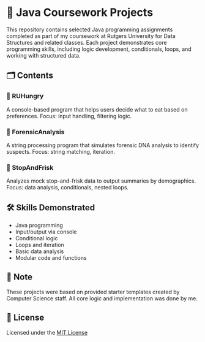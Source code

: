 # 🧰 Java Coursework Projects

This repository contains selected Java programming assignments completed as part of my coursework at Rutgers University for Data Structures and related classes. Each project demonstrates core programming skills, including logic development, conditionals, loops, and working with structured data.

## 🗂 Contents

### 📁 RUHungry
A console-based program that helps users decide what to eat based on preferences. Focus: input handling, filtering logic.

### 📁 ForensicAnalysis
A string processing program that simulates forensic DNA analysis to identify suspects. Focus: string matching, iteration.

### 📁 StopAndFrisk
Analyzes mock stop-and-frisk data to output summaries by demographics. Focus: data analysis, conditionals, nested loops.

## 🛠 Skills Demonstrated
- Java programming
- Input/output via console
- Conditional logic
- Loops and iteration
- Basic data analysis
- Modular code and functions

## 📌 Note
These projects were based on provided starter templates created by Computer Science staff. All core logic and implementation was done by me.

## 🪪 License
Licensed under the [MIT License](LICENSE)
